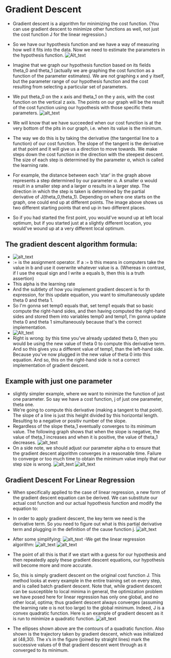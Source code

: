 # Gradient Descent

- Gradient descent is a algorithm for minimizing the cost function. (You can use gradient descent to minimize other functions as well, not just the cost function J for the linear regression.)
- So we have our hypothesis function and we have a way of measuring how well it fits into the data. Now we need to estimate the parameters in the hypothesis function.
![Alt_text](https://i.imgur.com/gMNkqyV.jpg)

- Imagine that we graph our hypothesis function based on its fields theta_0 and theta_1  (actually we are graphing the cost function as a function of the parameter estimates). We are not graphing x and y itself, but the parameter range of our hypothesis function and the cost resulting from selecting a particular set of parameters.
- We put theta_0 on the x axis and theta_1 on the y axis, with the cost function on the vertical z axis. The points on our graph will be the result of the cost function using our hypothesis with those specific theta parameters. 
![alt_text](https://d3c33hcgiwev3.cloudfront.net/imageAssetProxy.v1/bn9SyaDIEeav5QpTGIv-Pg_0d06dca3d225f3de8b5a4a7e92254153_Screenshot-2016-11-01-23.48.26.png?expiry=1627516800000&hmac=WI14KtDOmXioOm9bAc3sJ7pnPV_xfj9mdMWVegizkqo)
- We will know that we have succeeded when our cost function is at the very bottom of the pits in our graph, i.e. when its value is the minimum. 
- The way we do this is by taking the derivative (the tangential line to a function) of our cost function. The slope of the tangent is the derivative at that point and it will give us a direction to move towards. We make steps down the cost function in the direction with the steepest descent. The size of each step is determined by the parameter α, which is called the learning rate. 
- For example, the distance between each 'star' in the graph above represents a step determined by our parameter α. A smaller α would result in a smaller step and a larger α results in a larger step. The direction in which the step is taken is determined by the partial derivative of J(theta_0,theta_1). Depending on where one starts on the graph, one could end up at different points. The image above shows us two different starting points that end up in two different places. 
- So if you had started the first point, you would've wound up at left local optimum, but if you started just at a slightly different location, you would've wound up at a very different local optimum.

 ## The gradient descent algorithm formula: 
- ![alt_text](https://i.imgur.com/W3RX6HA.jpg)
- := is the assignment operator.  If a := b  this means in computers take the value in b and use it overwrite whatever value is a. (Whereas in contrast, if I use the equal sign and I write a equals b, then this is a truth assertion)
- This alpha is the learning rate
- And the subtlety of how you implement gradient descent is for th expression, for this update equation, you want to simultaneously update theta 0 and theta 1.
- So I'm gonna set temp0 equals that, set temp1 equals that so basic compute the right-hand sides, and then having computed the right-hand sides and stored them into variables temp0 and temp1, I'm gonna update theta 0 and theta 1 simultaneously because that's the correct implementation.
- ![Alt_text](https://d3c33hcgiwev3.cloudfront.net/imageAssetProxy.v1/yr-D1aDMEeai9RKvXdDYag_627e5ab52d5ff941c0fcc741c2b162a0_Screenshot-2016-11-02-00.19.56.png?expiry=1627516800000&hmac=lieJ7AYTVLQepsubnIy00DqFT3pKxdH8HWSBGYAul_I)
- Right is wrong: by this time you've already updated theta 0, then you would be using the new value of theta 0 to compute this derivative term. And so this gives you a different value of temp1, than the left-hand side. Because you've now plugged in the new value of theta 0 into this equation. And so, this on the right-hand side is not a correct implementation of gradient descent.

## Example with just one parameter
- slightly simpler example, where we want to minimize the function of just one parameter. So say we have a cost function, j of just one parameter, theta one.
- We're going to compute this derivative (making a tangent to that point). The slope of a line is just this height divided by this horizontal length. Resulting to a negative or positiv number of the slope.
- Regardless of the slope theta_1 eventually converges to its minimum value. The following graph shows that when the slope is negative, the value of theta_1 increases and when it is positive, the value of theta_1  decreases. ![alt_text](https://d3c33hcgiwev3.cloudfront.net/imageAssetProxy.v1/SMSIxKGUEeav5QpTGIv-Pg_ad3404010579ac16068105cfdc8e950a_Screenshot-2016-11-03-00.05.06.png?expiry=1627516800000&hmac=-F9pLMVObkSMfwF3eU2uejj_8RzOwdWsP5tBdiqaDRU)
- On a side note, we should adjust our parameter  alpha α to ensure that the gradient descent algorithm converges in a reasonable time. Failure to converge or too much time to obtain the minimum value imply that our step size is wrong. ![alt_text](https://d3c33hcgiwev3.cloudfront.net/imageAssetProxy.v1/UJpiD6GWEeai9RKvXdDYag_3c3ad6625a2a4ec8456f421a2f4daf2e_Screenshot-2016-11-03-00.05.27.png?expiry=1627516800000&hmac=TLthhFSM3wx6H0cYvOZh4V5ipx_Wu9DN31rmrFx-TN0)
![alt_text](https://i.imgur.com/Prh42xf.jpg)


## Gradient Descent For Linear Regression
- When specifically applied to the case of linear regression, a new form of the gradient descent equation can be derived. We can substitute our actual cost function and our actual hypothesis function and modify the equation to:
- In order to apply gradient descent, the key term we need is the derivative term. So you need to figure out what is this partial derivative term and plugging in the definition of the cause function j.
![alt_text](https://i.imgur.com/qWbCInT.jpg)
- After some simplifying:
![alt_text](https://i.imgur.com/B2cCTcM.jpg)
-We get the linear regression algorithm:
![alt_text](https://i.imgur.com/kcTHFBZ.jpg)
![alt_text](https://i.imgur.com/6o03Pvm.jpg)
- The point of all this is that if we start with a guess for our hypothesis and then repeatedly apply these gradient descent equations, our hypothesis will become more and more accurate.

- So, this is simply gradient descent on the original cost function J. This method looks at every example in the entire training set on every step, and is called batch gradient descent. Note that, while gradient descent can be susceptible to local minima in general, the optimization problem we have posed here for linear regression has only one global, and no other local, optima; thus gradient descent always converges (assuming the learning rate α is not too large) to the global minimum. Indeed, J is a convex quadratic function. Here is an example of gradient descent as it is run to minimize a quadratic function.
![alt_text](https://d3c33hcgiwev3.cloudfront.net/imageAssetProxy.v1/xAQBlqaaEeawbAp5ByfpEg_24e9420f16fdd758ccb7097788f879e7_Screenshot-2016-11-09-08.36.49.png?expiry=1627516800000&hmac=Rl4MYt9-GcKC8D9QjPCzxJv2wuHIMxcgjJ3surp6Nmo)
- The ellipses shown above are the contours of a quadratic function. Also shown is the trajectory taken by gradient descent, which was initialized at (48,30). The x’s in the figure (joined by straight lines) mark the successive values of θ that gradient descent went through as it converged to its minimum.

